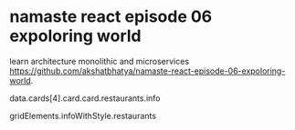 # namaste react episode 06 expoloring world
 learn architecture monolithic and microservices
https://github.com/akshatbhatya/namaste-react-episode-06-expoloring-world.


data.cards[4].card.card.restaurants.info


gridElements.infoWithStyle.restaurants